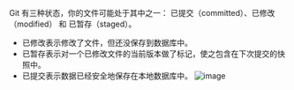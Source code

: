 Git 有三种状态，你的文件可能处于其中之一： 已提交（committed）、已修改（modified） 和 已暂存（staged）。

- 已修改表示修改了文件，但还没保存到数据库中。
- 已暂存表示对一个已修改文件的当前版本做了标记，使之包含在下次提交的快照中。
- 已提交表示数据已经安全地保存在本地数据库中。
![image](https://user-images.githubusercontent.com/43141076/131595167-8a19391e-2ccc-47c3-9662-7cdd05be5696.png)











